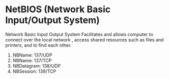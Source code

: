 # NetBIOS (Network Basic Input/Output System)

Network Basic Input Output System 
Facilitates and allows computer to connect over the local network , access shared resources such as files and printers, and to find each other.

1. NBName: 137/UDP
2. NBName: 137/TCP
3. NBDatagram: 138/UDP
4. NBSession: 139/TCP

 
